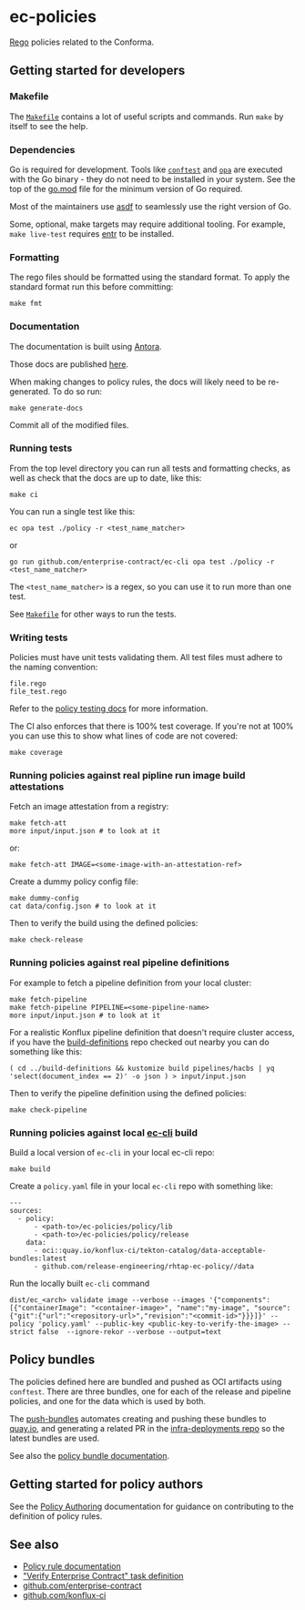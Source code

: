 # ec-policies

[Rego][rego] policies related to the Conforma.

## Getting started for developers

### Makefile

The [`Makefile`](Makefile) contains a lot of useful scripts and commands. Run
`make` by itself to see the help.

### Dependencies

Go is required for development. Tools like [`conftest`][conftest] and [`opa`][opa] are executed with
the Go binary - they do not need to be installed in your system. See the top of the [go.mod](./go.mod)
file for the minimum version of Go required.

Most of the maintainers use [asdf][asdf] to seamlessly use the right version of Go.

Some, optional, make targets may require additional tooling. For example, `make live-test` requires
[entr][entr] to be installed.

### Formatting

The rego files should be formatted using the standard format. To apply the
standard format run this before committing:

    make fmt

### Documentation

The documentation is built using [Antora][antora].

Those docs are published [here][docs].

When making changes to policy rules, the docs will likely need to be re-generated. To do so run:

    make generate-docs

Commit all of the modified files.

### Running tests

From the top level directory you can run all tests and formatting checks, as
well as check that the docs are up to date, like this:

    make ci

You can run a single test like this:

    ec opa test ./policy -r <test_name_matcher>

or

    go run github.com/enterprise-contract/ec-cli opa test ./policy -r <test_name_matcher>

The `<test_name_matcher>` is a regex, so you can use it to run more than one
test.

See [`Makefile`](Makefile) for other ways to run the tests.

### Writing tests

Policies must have unit tests validating them.
All test files must adhere to the naming convention:

    file.rego
    file_test.rego

Refer to the [policy testing docs][testing] for more information.

The CI also enforces that there is 100% test coverage. If you're not at 100%
you can use this to show what lines of code are not covered:

    make coverage

### Running policies against real pipline run image build attestations

Fetch an image attestation from a registry:

    make fetch-att
    more input/input.json # to look at it

or:

    make fetch-att IMAGE=<some-image-with-an-attestation-ref>

Create a dummy policy config file:

    make dummy-config
    cat data/config.json # to look at it

Then to verify the build using the defined policies:

    make check-release

### Running policies against real pipeline definitions

For example to fetch a pipeline definition from your local cluster:

    make fetch-pipeline
    make fetch-pipeline PIPELINE=<some-pipeline-name>
    more input/input.json # to look at it

For a realistic Konflux pipeline definition that
doesn't require cluster access, if you have the [build-definitions][builddefs]
repo checked out nearby you can do something like this:

    ( cd ../build-definitions && kustomize build pipelines/hacbs | yq 'select(document_index == 2)' -o json ) > input/input.json

Then to verify the pipeline definition using the defined policies:

    make check-pipeline

### Running policies against local [ec-cli] build

Build a local version of `ec-cli` in your local ec-cli repo:

    make build

Create a `policy.yaml` file in your local `ec-cli` repo with something like:

    ---
    sources:
      - policy:
          - <path-to>/ec-policies/policy/lib
          - <path-to>/ec-policies/policy/release
        data:
          - oci::quay.io/konflux-ci/tekton-catalog/data-acceptable-bundles:latest
          - github.com/release-engineering/rhtap-ec-policy//data

Run the locally built `ec-cli` command

    dist/ec_<arch> validate image --verbose --images '{"components": [{"containerImage": "<container-image>", "name":"my-image", "source":{"git":{"url":"<repository-url>","revision":"<commit-id>"}}}]}' --policy 'policy.yaml' --public-key <public-key-to-verify-the-image> --strict false  --ignore-rekor --verbose --output=text

## Policy bundles

The policies defined here are bundled and pushed as OCI artifacts using
`conftest`. There are three bundles, one for each of the release and pipeline
policies, and one for the data which is used by both.

The [push-bundles](.github/workflows/push-bundles.yml) automates creating and
pushing these bundles to [quay.io][quay], and generating a related PR in the
[infra-deployments repo][infradeployments] so the
latest bundles are used.

See also the [policy bundle documentation](./antora/docs/modules/ROOT/pages/policy_bundles.adoc).

## Getting started for policy authors

See the [Policy Authoring][authoring] documentation for guidance on
contributing to the definition of policy rules.

## See also

* [Policy rule documentation][policydocs]
* ["Verify Enterprise Contract" task definition][taskdef]
* [github.com/enterprise-contract][contract]
* [github.com/konflux-ci][konflux-ci]

[asdf]: https://asdf-vm.com/
[rego]: https://www.openpolicyagent.org/docs/latest/policy-language/
[conftest]: https://www.conftest.dev/
[opa]: https://www.openpolicyagent.org/docs/latest/
[entr]: https://github.com/eradman/entr
[testing]: https://www.openpolicyagent.org/docs/latest/policy-testing/
[docs]: https://conforma.dev/
[policydocs]: https://conforma.dev/docs/ec-policies/release_policy.html
[taskdef]: https://github.com/enterprise-contract/ec-cli/blob/main/tasks/verify-enterprise-contract/0.1/verify-enterprise-contract.yaml
[contract]: https://github.com/enterprise-contract
[ec-cli]: https://github.com/enterprise-contract/ec-cli
[konflux-ci]: https://github.com/konflux-ci
[builddefs]: https://github.com/konflux-ci/build-definitions
[authoring]: https://conforma.dev/docs/ec-policies/authoring.html
[antora]: https://docs.antora.org/antora/latest/install-and-run-quickstart/
[quay]: https://quay.io/
[infradeployments]: https://github.com/redhat-appstudio/infra-deployments
